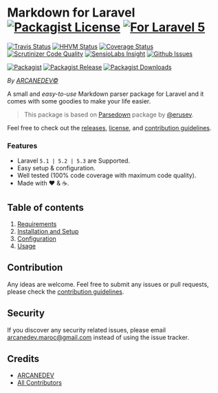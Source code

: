 # Markdown for Laravel  [![Packagist License][badge_license]](LICENSE.md) [![For Laravel 5][badge_laravel]][link-github-repo]

[![Travis Status][badge_build]][link-travis]
[![HHVM Status][badge_hhvm]][link-hhvm]
[![Coverage Status][badge_coverage]][link-scrutinizer]
[![Scrutinizer Code Quality][badge_quality]][link-scrutinizer]
[![SensioLabs Insight][badge_insight]][link-insight]
[![Github Issues][badge_issues]][link-github-issues]

[![Packagist][badge_package]][link-packagist]
[![Packagist Release][badge_release]][link-packagist]
[![Packagist Downloads][badge_downloads]][link-packagist]

*By [ARCANEDEV&copy;](http://www.arcanedev.net/)*

A small and *easy-to-use* Markdown parser package for Laravel and it comes with some goodies to make your life easier.

> This package is based on [Parsedown](https://github.com/erusev/parsedown) package by [@erusev](https://github.com/erusev).

Feel free to check out the [releases](https://github.com/ARCANEDEV/LaravelMarkdown/releases), [license](LICENSE.md), and [contribution guidelines](CONTRIBUTING.md).

### Features

  * Laravel `5.1 | 5.2 | 5.3` are Supported.
  * Easy setup & configuration.
  * Well tested (100% code coverage with maximum code quality).
  * Made with :heart: &amp; :coffee:.

## Table of contents

  1. [Requirements](1-Requirements.md)
  2. [Installation and Setup](2-Installation-and-Setup.md)
  3. [Configuration](3-Configuration.md)
  4. [Usage](4-Usage.md)

## Contribution

Any ideas are welcome. Feel free to submit any issues or pull requests, please check the [contribution guidelines](CONTRIBUTING.md).

## Security

If you discover any security related issues, please email arcanedev.maroc@gmail.com instead of using the issue tracker.

## Credits

- [ARCANEDEV][link-author]
- [All Contributors][link-contributors]

[badge_license]:     https://img.shields.io/packagist/l/arcanedev/laravel-markdown.svg?style=flat-square
[badge_laravel]:     https://img.shields.io/badge/Laravel-%205.1|5.2|5.3-orange.svg?style=flat-square
[badge_build]:       https://img.shields.io/travis/ARCANEDEV/LaravelMarkdown.svg?style=flat-square
[badge_hhvm]:        https://img.shields.io/hhvm/arcanedev/laravel-markdown.svg?style=flat-square
[badge_coverage]:    https://img.shields.io/scrutinizer/coverage/g/ARCANEDEV/LaravelMarkdown.svg?style=flat-square
[badge_quality]:     https://img.shields.io/scrutinizer/g/ARCANEDEV/LaravelMarkdown.svg?style=flat-square
[badge_insight]:     https://img.shields.io/sensiolabs/i/16b49ea3-2650-4d11-8d14-a91da3a020b8.svg?style=flat-square
[badge_issues]:      https://img.shields.io/github/issues/ARCANEDEV/LaravelMarkdown.svg?style=flat-square
[badge_package]:     https://img.shields.io/badge/package-arcanedev/laravel--markdown-blue.svg?style=flat-square
[badge_release]:     https://img.shields.io/packagist/v/arcanedev/laravel-markdown.svg?style=flat-square
[badge_downloads]:   https://img.shields.io/packagist/dt/arcanedev/laravel-markdown.svg?style=flat-square

[link-author]:        https://github.com/arcanedev-maroc
[link-github-repo]:   https://github.com/ARCANEDEV/LaravelMarkdown
[link-github-issues]: https://github.com/ARCANEDEV/LaravelMarkdown/issues
[link-contributors]:  https://github.com/ARCANEDEV/LaravelMarkdown/graphs/contributors
[link-packagist]:     https://packagist.org/packages/arcanedev/laravel-markdown
[link-travis]:        https://travis-ci.org/ARCANEDEV/LaravelMarkdown
[link-hhvm]:          http://hhvm.h4cc.de/package/arcanedev/laravel-markdown
[link-scrutinizer]:   https://scrutinizer-ci.com/g/ARCANEDEV/LaravelMarkdown/?branch=master
[link-insight]:       https://insight.sensiolabs.com/projects/16b49ea3-2650-4d11-8d14-a91da3a020b8
